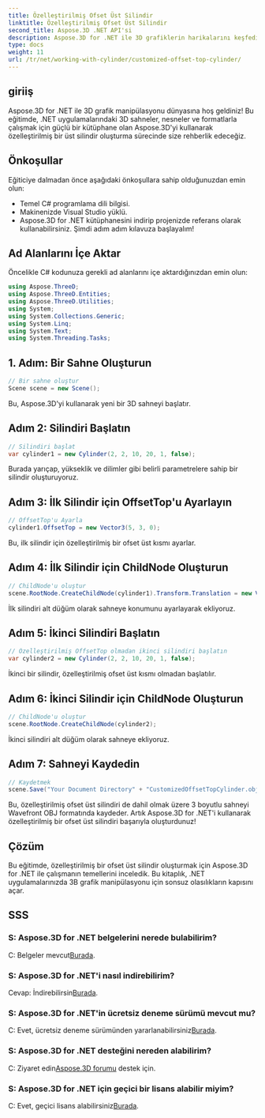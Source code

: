 ```yaml
---
title: Özelleştirilmiş Ofset Üst Silindir
linktitle: Özelleştirilmiş Ofset Üst Silindir
second_title: Aspose.3D .NET API'si
description: Aspose.3D for .NET ile 3D grafiklerin harikalarını keşfedin. Özelleştirilmiş ofset üst silindirleri zahmetsizce oluşturmayı öğrenin. Kodlama deneyiminizi şimdi yükseltin!
type: docs
weight: 11
url: /tr/net/working-with-cylinder/customized-offset-top-cylinder/
---
```

## giriiş
Aspose.3D for .NET ile 3D grafik manipülasyonu dünyasına hoş geldiniz! Bu eğitimde, .NET uygulamalarındaki 3D sahneler, nesneler ve formatlarla çalışmak için güçlü bir kütüphane olan Aspose.3D'yi kullanarak özelleştirilmiş bir üst silindir oluşturma sürecinde size rehberlik edeceğiz.
## Önkoşullar
Eğiticiye dalmadan önce aşağıdaki önkoşullara sahip olduğunuzdan emin olun:
- Temel C# programlama dili bilgisi.
- Makinenizde Visual Studio yüklü.
- Aspose.3D for .NET kütüphanesini indirip projenizde referans olarak kullanabilirsiniz.
Şimdi adım adım kılavuza başlayalım!
## Ad Alanlarını İçe Aktar
Öncelikle C# kodunuza gerekli ad alanlarını içe aktardığınızdan emin olun:
```csharp
using Aspose.ThreeD;
using Aspose.ThreeD.Entities;
using Aspose.ThreeD.Utilities;
using System;
using System.Collections.Generic;
using System.Linq;
using System.Text;
using System.Threading.Tasks;
```
## 1. Adım: Bir Sahne Oluşturun
```csharp
// Bir sahne oluştur
Scene scene = new Scene();
```
Bu, Aspose.3D'yi kullanarak yeni bir 3D sahneyi başlatır.
## Adım 2: Silindiri Başlatın
```csharp
// Silindiri başlat
var cylinder1 = new Cylinder(2, 2, 10, 20, 1, false);
```
Burada yarıçap, yükseklik ve dilimler gibi belirli parametrelere sahip bir silindir oluşturuyoruz.
## Adım 3: İlk Silindir için OffsetTop'u Ayarlayın
```csharp
// OffsetTop'u Ayarla
cylinder1.OffsetTop = new Vector3(5, 3, 0);
```
Bu, ilk silindir için özelleştirilmiş bir ofset üst kısmı ayarlar.
## Adım 4: İlk Silindir için ChildNode Oluşturun
```csharp
// ChildNode'u oluştur
scene.RootNode.CreateChildNode(cylinder1).Transform.Translation = new Vector3(10, 0, 0);
```
İlk silindiri alt düğüm olarak sahneye konumunu ayarlayarak ekliyoruz.
## Adım 5: İkinci Silindiri Başlatın
```csharp
// Özelleştirilmiş OffsetTop olmadan ikinci silindiri başlatın
var cylinder2 = new Cylinder(2, 2, 10, 20, 1, false);
```
İkinci bir silindir, özelleştirilmiş ofset üst kısmı olmadan başlatılır.
## Adım 6: İkinci Silindir için ChildNode Oluşturun
```csharp
// ChildNode'u oluştur
scene.RootNode.CreateChildNode(cylinder2);
```
İkinci silindiri alt düğüm olarak sahneye ekliyoruz.
## Adım 7: Sahneyi Kaydedin
```csharp
// Kaydetmek
scene.Save("Your Document Directory" + "CustomizedOffsetTopCylinder.obj", FileFormat.WavefrontOBJ);
```
Bu, özelleştirilmiş ofset üst silindiri de dahil olmak üzere 3 boyutlu sahneyi Wavefront OBJ formatında kaydeder.
Artık Aspose.3D for .NET'i kullanarak özelleştirilmiş bir ofset üst silindiri başarıyla oluşturdunuz!
## Çözüm
Bu eğitimde, özelleştirilmiş bir ofset üst silindir oluşturmak için Aspose.3D for .NET ile çalışmanın temellerini inceledik. Bu kitaplık, .NET uygulamalarınızda 3B grafik manipülasyonu için sonsuz olasılıkların kapısını açar.
## SSS
### S: Aspose.3D for .NET belgelerini nerede bulabilirim?
 C: Belgeler mevcut[Burada](https://reference.aspose.com/3d/net/).
### S: Aspose.3D for .NET'i nasıl indirebilirim?
 Cevap: İndirebilirsin[Burada](https://releases.aspose.com/3d/net/).
### S: Aspose.3D for .NET'in ücretsiz deneme sürümü mevcut mu?
 C: Evet, ücretsiz deneme sürümünden yararlanabilirsiniz[Burada](https://releases.aspose.com/).
### S: Aspose.3D for .NET desteğini nereden alabilirim?
 C: Ziyaret edin[Aspose.3D forumu](https://forum.aspose.com/c/3d/18) destek için.
### S: Aspose.3D for .NET için geçici bir lisans alabilir miyim?
 C: Evet, geçici lisans alabilirsiniz[Burada](https://purchase.aspose.com/temporary-license/).